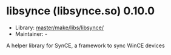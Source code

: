 # libsynce (libsynce.so) 0.10.0
  - Library: [master/make/libs/libsynce/](https://github.com/Freetz-NG/freetz-ng/tree/master/make/libs/libsynce/)
  - Maintainer: -

A helper library for SynCE, a framework to sync WinCE devices
